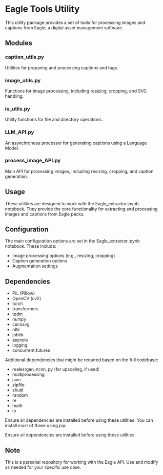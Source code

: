 # Eagle Tools Utility

This utility package provides a set of tools for processing images and captions from Eagle, a digital asset management software.

## Modules

### caption_utils.py

Utilities for preparing and processing captions and tags.

### image_utils.py

Functions for image processing, including resizing, cropping, and SVG handling.

### io_utils.py

Utility functions for file and directory operations.

### LLM_API.py

An asynchronous processor for generating captions using a Language Model.

### process_image_API.py

Main API for processing images, including resizing, cropping, and caption generation.

## Usage

These utilities are designed to work with the Eagle_extractor.ipynb notebook. They provide the core functionality for extracting and processing images and captions from Eagle packs.

## Configuration

The main configuration options are set in the Eagle_extractor.ipynb notebook. These include:

- Image processing options (e.g., resizing, cropping)
- Caption generation options
- Augmentation settings

## Dependencies

- PIL (Pillow)
- OpenCV (cv2)
- torch
- transformers
- tqdm
- numpy
- cairosvg
- nltk
- joblib
- asyncio
- logging
- concurrent.futures

Additional dependencies that might be required based on the full codebase:

- realesrgan_ncnn_py (for upscaling, if used)
- multiprocessing
- json
- zipfile
- shutil
- random
- re
- math
- io

Ensure all dependencies are installed before using these utilities. You can install most of these using pip:


Ensure all dependencies are installed before using these utilities.

## Note

This is a personal repository for working with the Eagle API. Use and modify as needed for your specific use case.
